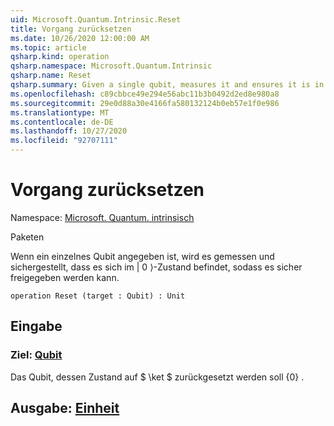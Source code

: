 ```yaml
---
uid: Microsoft.Quantum.Intrinsic.Reset
title: Vorgang zurücksetzen
ms.date: 10/26/2020 12:00:00 AM
ms.topic: article
qsharp.kind: operation
qsharp.namespace: Microsoft.Quantum.Intrinsic
qsharp.name: Reset
qsharp.summary: Given a single qubit, measures it and ensures it is in the |0⟩ state such that it can be safely released.
ms.openlocfilehash: c89cbbce49e294e56abc11b3b0492d2ed8e980a8
ms.sourcegitcommit: 29e0d88a30e4166fa580132124b0eb57e1f0e986
ms.translationtype: MT
ms.contentlocale: de-DE
ms.lasthandoff: 10/27/2020
ms.locfileid: "92707111"
---
```

# <a name="reset-operation"></a>Vorgang zurücksetzen

Namespace: [Microsoft. Quantum. intrinsisch](xref:Microsoft.Quantum.Intrinsic)

Paketen [](https://nuget.org/packages/)


Wenn ein einzelnes Qubit angegeben ist, wird es gemessen und sichergestellt, dass es sich im | 0 ⟩-Zustand befindet, sodass es sicher freigegeben werden kann.

```qsharp
operation Reset (target : Qubit) : Unit
```


## <a name="input"></a>Eingabe

### <a name="target--qubit"></a>Ziel: [Qubit](xref:microsoft.quantum.lang-ref.qubit)

Das Qubit, dessen Zustand auf $ \ket $ zurückgesetzt werden soll {0} .



## <a name="output--unit"></a>Ausgabe: [Einheit](xref:microsoft.quantum.lang-ref.unit)

